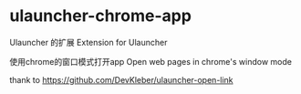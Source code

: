# ulauncher-chrome-app

Ulauncher 的扩展
Extension for Ulauncher

使用chrome的窗口模式打开app
Open web pages in chrome's window mode

thank to https://github.com/DevKleber/ulauncher-open-link
